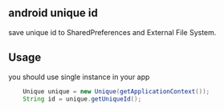 ## android unique id

save unique id to SharedPreferences and External File System.

## Usage

you should use single instance in your app

```java
    Unique unique = new Unique(getApplicationContext());
    String id = unique.getUniqueId();

```